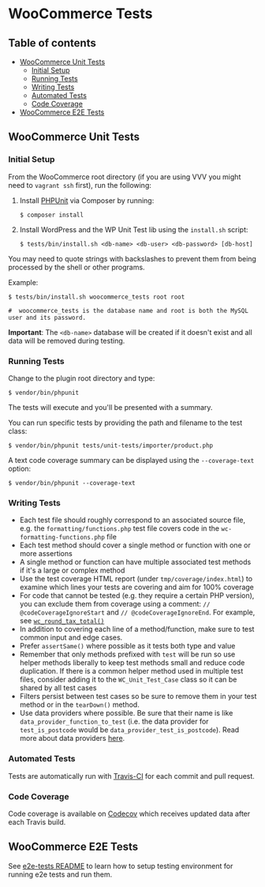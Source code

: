 # WooCommerce Tests

## Table of contents

- [WooCommerce Unit Tests](#woocommerce-unit-tests)
  - [Initial Setup](#initial-setup)
  - [Running Tests](#running-tests)
  - [Writing Tests](#writing-tests)
  - [Automated Tests](#automated-tests)
  - [Code Coverage](#code-coverage)
- [WooCommerce E2E Tests](#woocommerce-e2e-tests)

## WooCommerce Unit Tests

### Initial Setup

From the WooCommerce root directory (if you are using VVV you might need to `vagrant ssh` first), run the following:

1. Install [PHPUnit](http://phpunit.de/) via Composer by running:
    ```
    $ composer install
    ```

2. Install WordPress and the WP Unit Test lib using the `install.sh` script:
    ```
    $ tests/bin/install.sh <db-name> <db-user> <db-password> [db-host]
    ```

You may need to quote strings with backslashes to prevent them from being processed by the shell or other programs.

Example:

    $ tests/bin/install.sh woocommerce_tests root root

    #  woocommerce_tests is the database name and root is both the MySQL user and its password.

**Important**: The `<db-name>` database will be created if it doesn't exist and all data will be removed during testing.

### Running Tests

Change to the plugin root directory and type:

    $ vendor/bin/phpunit

The tests will execute and you'll be presented with a summary.

You can run specific tests by providing the path and filename to the test class:

    $ vendor/bin/phpunit tests/unit-tests/importer/product.php

A text code coverage summary can be displayed using the `--coverage-text` option:

    $ vendor/bin/phpunit --coverage-text

### Writing Tests

* Each test file should roughly correspond to an associated source file, e.g. the `formatting/functions.php` test file covers code in the `wc-formatting-functions.php` file
* Each test method should cover a single method or function with one or more assertions
* A single method or function can have multiple associated test methods if it's a large or complex method
* Use the test coverage HTML report (under `tmp/coverage/index.html`) to examine which lines your tests are covering and aim for 100% coverage
* For code that cannot be tested (e.g. they require a certain PHP version), you can exclude them from coverage using a comment: `// @codeCoverageIgnoreStart` and `// @codeCoverageIgnoreEnd`. For example, see [`wc_round_tax_total()`](https://github.com/woocommerce/woocommerce/blob/35f83867736713955fa2c4f463a024578bb88795/includes/wc-formatting-functions.php#L208-L219)
* In addition to covering each line of a method/function, make sure to test common input and edge cases.
* Prefer `assertSame()` where possible as it tests both type and value
* Remember that only methods prefixed with `test` will be run so use helper methods liberally to keep test methods small and reduce code duplication. If there is a common helper method used in multiple test files, consider adding it to the `WC_Unit_Test_Case` class so it can be shared by all test cases
* Filters persist between test cases so be sure to remove them in your test method or in the `tearDown()` method.
* Use data providers where possible. Be sure that their name is like `data_provider_function_to_test` (i.e. the data provider for `test_is_postcode` would be `data_provider_test_is_postcode`). Read more about data providers [here](https://phpunit.de/manual/current/en/writing-tests-for-phpunit.html#writing-tests-for-phpunit.data-providers).

### Automated Tests

Tests are automatically run with [Travis-CI](https://travis-ci.org/woocommerce/woocommerce) for each commit and pull request.

### Code Coverage

Code coverage is available on [Codecov](https://codecov.io/gh/woocommerce/woocommerce/) which receives updated data after each Travis build.

## WooCommerce E2E Tests

See [e2e-tests README](https://github.com/woocommerce/woocommerce/tree/master/tests/e2e-tests) to learn how to setup testing environment for running e2e tests and run them. 
